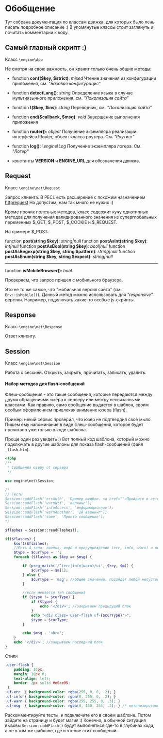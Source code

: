 # Обобщение

Тут собрана документация по классам движка, для которых было лень писать подробное описание :) В упомянутые классы стоит заглянуть и почитать комментарии к коду.

## Самый главный скрипт :)

Класс `\engine\App`

Не смотря на свою важность, он хранит только очень общие методы:

- function __conf($key, $strict)__: _mixed_
Чтение значения из конфигурации приложения, см. *"Базовая конфигурация"*

- function __detectLang()__: _string_
Определение языка в случае мультиязычного приложения,  см. *"Локализация сайта"*

- function __t($key, $ins)__: _string_
Переводчик,  см. *"Локализация сайта"*

- function __end($callback, $msg)__: _void_
Завершение выполнения приложения

- function __router()__: _object_
Получение экземпляра реализации интерфейса IRouter, объект класса роутера. См. *"Роутинг"*

- function __log()__: _\engine\Log_
Получение экземпляра логера. См. *"Логер"*

- константы **VERSION** и **ENGINE_URL** для обозначения движка. 

## Request

Класс `\engine\net\Request`

Запрос клиента. В PECL есть расширение с похожим назначением [httprequest](http://php.net/manual/en/class.httprequest.php) Но допустим, нам так много не нужно :)

Кроме прочих полезных методов, класс содержит кучу однотипных методов для получения валидированного значения из суперглобальных переменных $_GET, $_POST, $_COOKIE и $_REQUEST.

На примере $_POST:

function __post(string $key)__: _string|null_
function __postAsInt(string $key)__: _int|null_
function __postAsBool(string $key)__: _bool|null_
function __postAsRegexp(string $key, string $pattern)__: _string|null_
function __postAsEnum(string $key, string $expect)__: _string|null_

---

function __isMobileBrowser()__: _bool_

Проверяем, что запрос пришел с мобильного браузера.

Это не то же самое, что "мобильная версия сайта" (см. `Env::isMobile()`). Данный метод можно использовать для *"responsive"* верстки. Например, подключать какие-то особые js-скрипты.

## Response

Класс `\engine\net\Response`

Ответ клиенту.
 
## Session

Класс `\engine\net\Session` 

Работа с сессией. Открыть, закрыть, прочитать, записать, удалить.

#### Набор методов для flash-сообщений 

Флеш-сообщения - это такие сообщения, которые передаются между двумя обращениями юзера к серверу или между несвязанными классами. Как правило, само сообщение выдается в шаблон, своим особым оформлением  привлекая внимание юзера (flash). 

Пример: некий сервис проверил, что юзер не подтвердил свое мыло. Пишем ему напоминание в виде флеш-сообщения, которое будет прочитано уже только в коде шаблона.

Проще один раз увидеть :) Вот полный код шаблона, который можно подключать в другие шаблоны для показа flash-сообщений (файл `_flash.htm`).

```PHP
<?php
/**
 * Сообщения юзеру от сервера
 */

use engine\net\Session;

/*
// Тесты
Session::addFlash('errAuth', 'Пример ошибки. <a href="">Пройдите в авторизацию</a>');
Session::addFlash('warnWtf', 'варнинг');
Session::addFlash('infoAccess', 'информационное');
Session::addFlash('warnAnother', '2й варнинг');
Session::addFlash('some', 'Просто сообщение');
*/

$flashes = Session::readFlashes();

if($flashes) {
    ksort($flashes);
    //Есть 4 типа: ошибка, инфо и предупреждение (err, info, warn) и любое другое значение.
    $type = $curType = '';
    foreach ($flashes as $key => $msg) {

        if (preg_match('/^(err|info|warn)/ui', $key, $m)) {
            $curType = $m[1];
        } else {
            $curType = 'msg'; //общее значение. Подойдет любой непустой текст.
        }

        //если меняется тип сообщения
        if ($type != $curType) {
            if ($type) {
                echo '</div>'; //закрываем предыдущий блок
            }
            echo "<div class='user-flash uf-{$curType}'>";
            $type = $curType;
        }

        echo $msg . '<br>';
    }
    echo '</div>'; //закрываем последний блок
}
```

Стили

```CSS
.user-flash { 
    padding: 10px;
    margin: 10px 0;
    text-align: left;
    border: 2px solid #e0ce95;
 }
.uf-err  { background-color: rgba(255, 0, 0, .2); }
.uf-info { background-color: rgba(0, 255, 0, .2); }
.uf-warn { background-color: rgba(255, 255, 0, .3); }
.uf-msg  { background-color: rgba(0, 150, 255, .2); } /* нетипизированное сообщение */

```

Раскомментируйте тесты, и подключите его в своем шаблоне. Потом зайдите на страницу и будет магия :) Конечно, в обычной ситуация вызовы `Session::addFlash()` будут выполняться где-то в глубинах кода, а не в том же шаблоне, где и чтение этих сообщений.